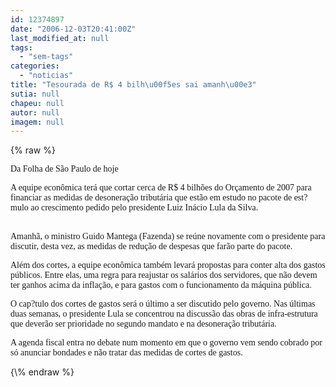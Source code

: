```yaml
---
id: 12374897
date: "2006-12-03T20:41:00Z"
last_modified_at: null
tags:
  - "sem-tags"
categories:
  - "noticias"
title: "Tesourada de R$ 4 bilh\u00f5es sai amanh\u00e3"
sutia: null
chapeu: null
autor: null
imagem: null
---
```

{\% raw %}
<p><P><FONT face=Verdana>Da Folha de São Paulo de hoje</FONT></P></p>
<p><P><FONT face=Verdana>A equipe econômica terá que cortar cerca de R$ 4 bilhões do Orçamento de 2007 para financiar as medidas de desoneração tributária que estão em estudo no pacote de est?mulo ao crescimento pedido pelo presidente Luiz Inácio Lula da Silva.</FONT></P><FONT face=Verdana></p>
<p><P><BR>Amanhã, o ministro Guido Mantega (Fazenda) se reúne novamente com o presidente para discutir, desta vez, as medidas de redução de despesas que farão parte do pacote.<BR></P></p>
<p><P>Além dos cortes, a equipe econômica também levará propostas para conter alta dos gastos públicos. Entre elas, uma regra para reajustar os salários dos servidores, que não devem ter ganhos acima da inflação, e para gastos com o funcionamento da máquina pública.<BR></P></p>
<p><P>O cap?tulo dos cortes de gastos será o último a ser discutido pelo governo. Nas últimas duas semanas, o presidente Lula se concentrou na discussão das obras de infra-estrutura que deverão ser prioridade no segundo mandato e na desoneração tributária. </P></p>
<p><P>A agenda fiscal entra no debate num momento em que o governo vem sendo cobrado por só anunciar bondades e não tratar das medidas de cortes de gastos.<BR></P></FONT> </p>
{\% endraw %}
